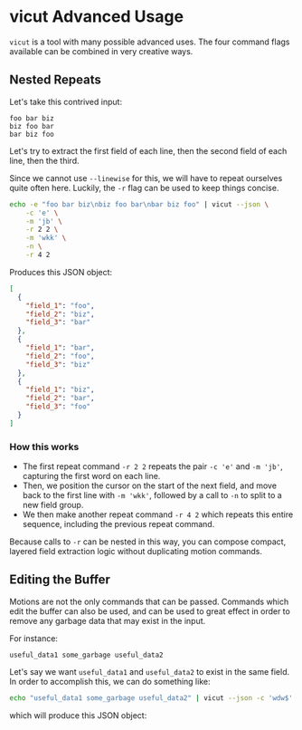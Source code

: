 # vicut Advanced Usage

`vicut` is a tool with many possible advanced uses. The four command flags available can be combined in very creative ways.

## Nested Repeats

Let's take this contrived input:
```
foo bar biz
biz foo bar
bar biz foo
```
Let's try to extract the first field of each line, then the second field of each line, then the third.  
  
Since we cannot use `--linewise` for this, we will have to repeat ourselves quite often here. Luckily, the `-r` flag can be used to keep things concise.

```bash
echo -e "foo bar biz\nbiz foo bar\nbar biz foo" | vicut --json \
    -c 'e' \
    -m 'jb' \
    -r 2 2 \
    -m 'wkk' \
    -n \
    -r 4 2 
```
Produces this JSON object:
```json
[
  {
    "field_1": "foo",
    "field_2": "biz",
    "field_3": "bar"
  },
  {
    "field_1": "bar",
    "field_2": "foo",
    "field_3": "biz"
  },
  {
    "field_1": "biz",
    "field_2": "bar",
    "field_3": "foo"
  }
]
```

### How this works
* The first repeat command `-r 2 2` repeats the pair `-c 'e'` and `-m 'jb'`, capturing the first word on each line.
* Then, we position the cursor on the start of the next field, and move back to the first line with `-m 'wkk'`, followed by a call to `-n` to split to a new field group.
* We then make another repeat command `-r 4 2` which repeats this entire sequence, including the previous repeat command.

Because calls to `-r` can be nested in this way, you can compose compact, layered field extraction logic without duplicating motion commands.

## Editing the Buffer

Motions are not the only commands that can be passed. Commands which edit the buffer can also be used, and can be used to great effect in order to remove any garbage data that may exist in the input.

For instance:
```
useful_data1 some_garbage useful_data2
```

Let's say we want `useful_data1` and `useful_data2` to exist in the same field. In order to accomplish this, we can do something like:
```bash
echo "useful_data1 some_garbage useful_data2" | vicut --json -c 'wdw$'
```
which will produce this JSON object:
```
